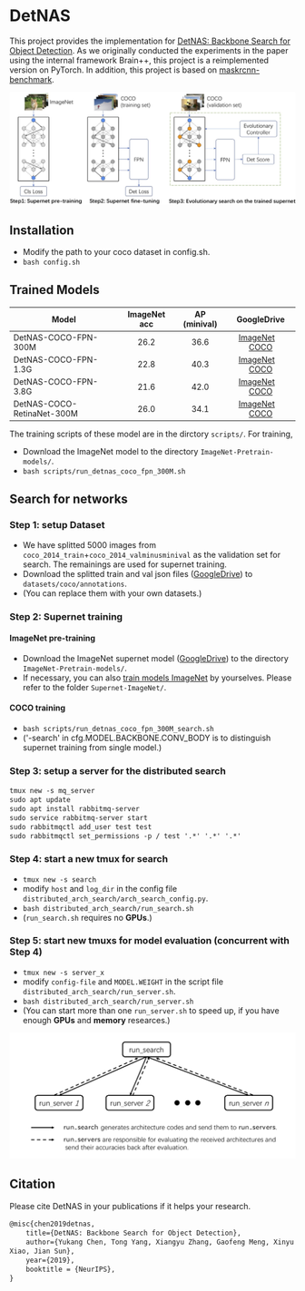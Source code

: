 # DetNAS
This project provides the implementation for [DetNAS: Backbone Search for Object Detection](https://arxiv.org/abs/1903.10979).
As we originally conducted the experiments in the paper using the internal framework Brain++, this project is a reimplemented version on PyTorch.
In addition, this project is based on [maskrcnn-benchmark](https://github.com/facebookresearch/maskrcnn-benchmark).

![introduce image](demo/pipeline.jpg)

## Installation
- Modify the path to your coco dataset in config.sh.
- `bash config.sh`

## Trained Models

| Model | ImageNet acc| AP (minival) |  GoogleDrive |
| --- | :---: | :---: | :---: |
| DetNAS-COCO-FPN-300M | 26.2 | 36.6 | [ImageNet](https://drive.google.com/file/d/14cMxdJq5_ELOB-4J1K6DF1MbaDtaEOmw/view?usp=sharing)&emsp;[COCO](https://drive.google.com/drive/folders/1JBOwmHoImfejerApL_GTfDLoAZnU5hIq?usp=sharing)|
| DetNAS-COCO-FPN-1.3G | 22.8 | 40.3 | [ImageNet](https://drive.google.com/file/d/1Kkyb_Y3BVGYGiZ44Y1Zv51quuymcn6z2/view?usp=sharing)&emsp;[COCO](https://drive.google.com/drive/folders/1acPy4pqSMd26Y1-dgPm4oKrDHboSDYkN?usp=sharing)|
| DetNAS-COCO-FPN-3.8G | 21.6 | 42.0 | [ImageNet](https://drive.google.com/file/d/1Wk79vAt0PsC5ImdyPJliGmvdWzZQLCEk/view?usp=sharing)&emsp;[COCO](https://drive.google.com/drive/folders/1laqDssuciUtxiY9vJv2-x27VyxvylBWN?usp=sharing)|
| DetNAS-COCO-RetinaNet-300M | 26.0 | 34.1 | [ImageNet](https://drive.google.com/file/d/1L0WfmULKXD95ysLMMtD9SgMr8KWuDdsw/view?usp=sharing)&emsp;[COCO](https://drive.google.com/drive/folders/10dvSzIyfhWRvxZZ1GQ-FEG6QNuxoGlRx?usp=sharing)|


The training scripts of these model are in the dirctory `scripts/`. For training,
- Download the ImageNet model to the directory `ImageNet-Pretrain-models/`.
- `bash scripts/run_detnas_coco_fpn_300M.sh`

## Search for networks
### Step 1: setup Dataset
- We have splitted 5000 images from `coco_2014_train`+`coco_2014_valminusminival` as the validation set for search. The remainings are used for supernet training. 
- Download the splitted train and val json files ([GoogleDrive](https://drive.google.com/drive/folders/1J32d8D2zFrjLJj1lcFJ4mm-yeSuYegbF?usp=sharing)) to `datasets/coco/annotations`.
- (You can replace them with your own datasets.)

### Step 2: Supernet training
#### ImageNet pre-training
- Download the ImageNet supernet model ([GoogleDrive](https://drive.google.com/file/d/1ia8IId-OLqvb-603P4JH3lXToFjaMWHm/view?usp=sharing)) to the directory `ImageNet-Pretrain-models/`.
- If necessary, you can also [train models ImageNet](https://github.com/megvii-model/ShuffleNet-Series) by yourselves. Please refer to the folder `Supernet-ImageNet/`.
#### COCO training
- `bash scripts/run_detnas_coco_fpn_300M_search.sh`
- ('-search' in cfg.MODEL.BACKBONE.CONV_BODY is to distinguish supernet training from single model.)

### Step 3: setup a server for the distributed search
```
tmux new -s mq_server
sudo apt update
sudo apt install rabbitmq-server
sudo service rabbitmq-server start
sudo rabbitmqctl add_user test test
sudo rabbitmqctl set_permissions -p / test '.*' '.*' '.*'
```

### Step 4: start a new tmux for search
- `tmux new -s search`
- modify `host` and `log_dir` in the config file `distributed_arch_search/arch_search_config.py`.
- `bash distributed_arch_search/run_search.sh`
- (`run_search.sh` requires no **GPUs**.)

### Step 5: start new tmuxs for model evaluation (concurrent with Step 4)
- `tmux new -s server_x`
- modify `config-file` and `MODEL.WEIGHT` in the script file `distributed_arch_search/run_server.sh`.
- `bash distributed_arch_search/run_server.sh`
- (You can start more than one `run_server.sh` to speed up, if you have enough **GPUs** and **memory** researces.)

![search_process](demo/search_process.jpg)

## Citation
Please cite DetNAS in your publications if it helps your research. 

```
@misc{chen2019detnas,
    title={DetNAS: Backbone Search for Object Detection},
    author={Yukang Chen, Tong Yang, Xiangyu Zhang, Gaofeng Meng, Xinyu Xiao, Jian Sun},
    year={2019},
    booktitle = {NeurIPS},
}
```

